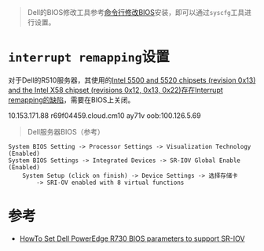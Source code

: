 > Dell的BIOS修改工具参考[命令行修改BIOS](modify_bios_through_linux_command)安装，即可以通过`syscfg`工具进行设置。

# `interrupt remapping`设置

对于Dell的R510服务器，其使用的[Intel 5500 and 5520 chipsets (revision 0x13) and the Intel X58 chipset (revisions 0x12, 0x13, 0x22)存在Interrupt remapping的缺陷](https://www.novell.com/support/kb/doc.php?id=7014344)，需要在BIOS上关闭。

10.153.171.88 r69f04459.cloud.cm10 ay71v  oob:100.126.5.69

> Dell服务器BIOS（参考）

```
System BIOS Setting -> Processor Settings -> Visualization Technology (Enabled)
System BIOS Settings -> Integrated Devices -> SR-IOV Global Enable (Enabled)
    System Setup (click on finish) -> Device Settings -> 选择存储卡
        -> SRI-OV enabled with 8 virtual functions
```

# 参考

* [HowTo Set Dell PowerEdge R730 BIOS parameters to support SR-IOV](https://community.mellanox.com/docs/DOC-2249)